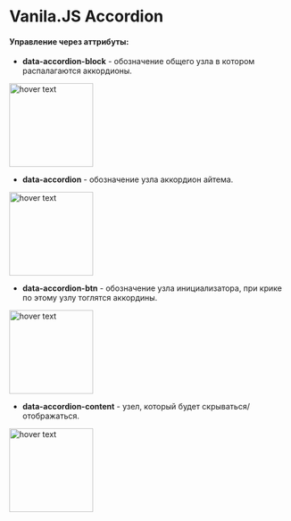 # Vanila.JS Accordion

#### Управление через аттрибуты:
* **data-accordion-block** - обозначение общего узла в котором распалагаются аккордионы.
<p align="left">
  <img src="http://joxi.ru/D2PkvG4SwK87lm" width="150" title="hover text">
</p>

* **data-accordion** - обозначение узла аккордион айтема.
<p align="left">
  <img src="http://joxi.ru/DrlDjRNTKPj9jr" width="150" title="hover text">
</p>

* **data-accordion-btn** - обозначение узла инициализатора, при крике по этому узлу тоглятся аккордины.
<p align="left">
  <img src="http://joxi.ru/1A50VvyC4N7962" width="150" title="hover text">
</p>

* **data-accordion-content** - узел, который будет скрываться/отображаться.
<p align="left">
  <img src="http://joxi.ru/brRyvGLSBeE0PA" width="150" title="hover text">
</p>



